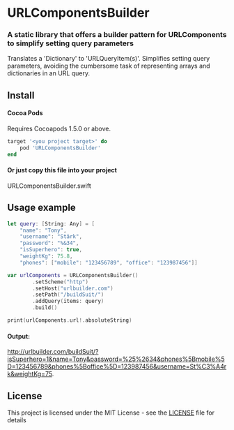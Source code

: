 # URLComponentsBuilder
### A static library that offers a builder pattern for URLComponents to simplify setting query parameters
Translates a 'Dictionary' to 'URLQueryItem(s)'. Simplifies setting query parameters, avoiding the cumbersome task of representing arrays and dictionaries in an URL query.

## Install

#### Cocoa Pods
Requires Cocoapods 1.5.0 or above.

```ruby
target '<you project target>' do
    pod 'URLComponentsBuilder'
end
```

#### Or just copy this file into your project
URLComponentsBuilder.swift

## Usage example


```swift
let query: [String: Any] = [
    "name": "Tony",
    "username": "Stärk",
    "password": "%&34",
    "isSuperhero": true,
    "weightKg": 75.8,
    "phones": ["mobile": "123456789", "office": "123987456"]]

var urlComponents = URLComponentsBuilder()
        .setScheme("http")
        .setHost("urlbuilder.com")
        .setPath("/buildSuit/")
        .addQuery(items: query)
        .build()

print(urlComponents.url!.absoluteString)
```
#### Output:
http://urlbuilder.com/buildSuit/?isSuperhero=1&name=Tony&password=%25%2634&phones%5Bmobile%5D=123456789&phones%5Boffice%5D=123987456&username=St%C3%A4rk&weightKg=75.

## License

This project is licensed under the MIT License - see the [LICENSE](LICENSE) file for details
